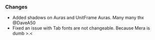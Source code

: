 ### Changes ###

  * Added shadows on Auras and UnitFrame Auras. Many many thx @DaveA50
  * Fixed an issue with Tab fonts are not changeable. Because Mera is dumb >.<
